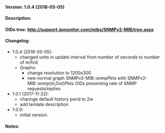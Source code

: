 #### Version: 1.0.4 (2018-05-05)

#### Description:

#### OIDs tree: http://support.ipmonitor.com/mibs/SNMPv2-MIB/tree.aspx

#### Changelog:
- 1.0.4 (2018-05-05):
  - changed units in update interval from number of seconds to number of m/h/d
  - Graphs:
    - change resolution to 1200x300
    - new normal graph SNMPv2-MIB::snmpPkts with SNMPv2-MIB::snmp{in,Out}Pkts OIDs presenting rate
      of SNMP requests/replies
- 1.0.1 (2017-11-22):
  - channge default history perid to 2w
  - add temlate description
- 1.0.0:
  - initial version.

#### Notes:

